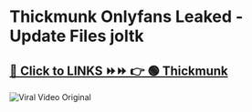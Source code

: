 
 # Thickmunk Onlyfans Leaked - Update Files joltk

## <h2><a href="https://clipsfans.com/Thickmunk&ref=git">🔗 Click to LINKS ⏩⏩ 👉 🟢 Thickmunk </a></h2>

<a href="https://clipsfans.com/Thickmunk&ref=git" rel="nofollow" data-target="animated-image.originalLink"><img src="https://i.ibb.co.com/xMMVF88/686577567.gif" alt="Viral Video Original" style="max-width: 100%; display: inline-block;" data-target="animated-image.originalImage"></a>

